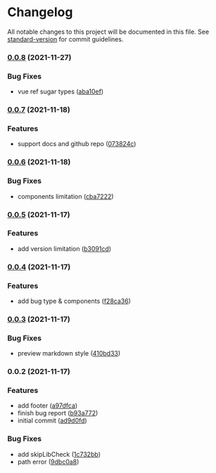 # Changelog

All notable changes to this project will be documented in this file. See [standard-version](https://github.com/conventional-changelog/standard-version) for commit guidelines.

### [0.0.8](https://github.com/element-plus/element-plus-issue-helper/compare/v0.0.7...v0.0.8) (2021-11-27)


### Bug Fixes

* vue ref sugar types ([aba10ef](https://github.com/element-plus/element-plus-issue-helper/commit/aba10efd507186bf2401a281b707e111f856afc5))

### [0.0.7](https://github.com/element-plus/element-plus-issue-helper/compare/v0.0.6...v0.0.7) (2021-11-18)


### Features

* support docs and github repo ([073824c](https://github.com/element-plus/element-plus-issue-helper/commit/073824c271392241ff7d0e10d2fe5de15137aecc))

### [0.0.6](https://github.com/element-plus/element-plus-issue-helper/compare/v0.0.5...v0.0.6) (2021-11-18)


### Bug Fixes

* components limitation ([cba7222](https://github.com/element-plus/element-plus-issue-helper/commit/cba72220c2aec96c91f0da17f1dd99749b3a2cbd))

### [0.0.5](https://github.com/element-plus/element-plus-issue-helper/compare/v0.0.4...v0.0.5) (2021-11-17)


### Features

* add version limitation ([b3091cd](https://github.com/element-plus/element-plus-issue-helper/commit/b3091cd2aded72b76d1ec310d155c826dd204db8))

### [0.0.4](https://github.com/element-plus/element-plus-issue-helper/compare/v0.0.3...v0.0.4) (2021-11-17)


### Features

* add bug type & components ([f28ca36](https://github.com/element-plus/element-plus-issue-helper/commit/f28ca36eee91c105cf932b89b214cabd286b0aca))

### [0.0.3](https://github.com/element-plus/element-plus-issue-helper/compare/v0.0.2...v0.0.3) (2021-11-17)


### Bug Fixes

* preview markdown style ([410bd33](https://github.com/element-plus/element-plus-issue-helper/commit/410bd33c1ea2ad9d91615212540952e365a3cf93))

### 0.0.2 (2021-11-17)


### Features

* add footer ([a97dfca](https://github.com/element-plus/element-plus-issue-helper/commit/a97dfca6a892d70352a87bf05d18c865d95298d4))
* finish bug report ([b93a772](https://github.com/element-plus/element-plus-issue-helper/commit/b93a7725a6bca0238acecdca339bb150ee742acd))
* initial commit ([ad9d0fd](https://github.com/element-plus/element-plus-issue-helper/commit/ad9d0fd25f615a3c6a59b05a4affae2e3113114c))


### Bug Fixes

* add skipLibCheck ([1c732bb](https://github.com/element-plus/element-plus-issue-helper/commit/1c732bb85fb1cb57e92fd091047106c357de6b3d))
* path error ([9dbc0a8](https://github.com/element-plus/element-plus-issue-helper/commit/9dbc0a800872a2c4d5e7ae3e251acb26cfa4ef37))
